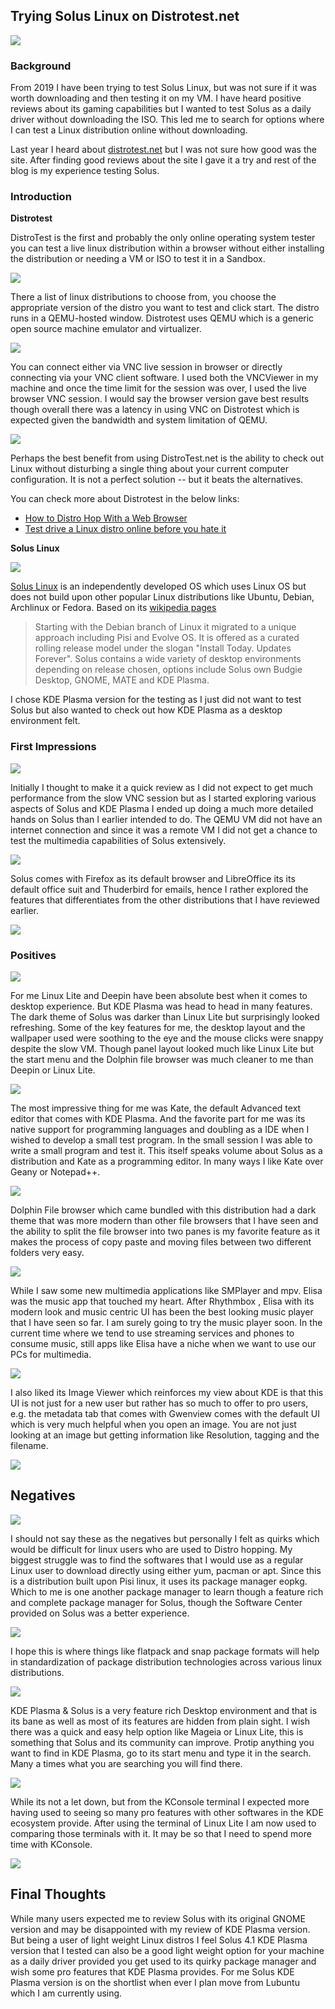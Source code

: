 ## Trying Solus Linux on Distrotest.net
 
 ![](https://github.com/bobquest33/solus4_1_review/raw/master/Solus-Feb-23-00-42-57.png)
 
### Background
From 2019 I have been  trying to test Solus Linux, but was not sure if it was worth downloading  and then testing it on my VM. I have heard positive reviews about its gaming capabilities but I wanted to test Solus as a daily driver without downloading the ISO. This led me to search for options where I can test a Linux distribution online without downloading.
 
Last year I heard about [distrotest.net](https://distrotest.net/) but I was not sure how good was the site. After finding good reviews about the site I gave it a try and rest of the blog is my experience testing Solus.
 
### Introduction
 
**Distrotest**
 
DistroTest is the first and probably the only online operating system tester you can test a live linux distribution within a browser without either installing the distribution or needing a VM or ISO to test it in a Sandbox.
 
![](https://github.com/bobquest33/solus4_1_review/raw/master/Solus-Feb-22-22-20-54.png)
 
There a list of linux distributions to choose from, you choose the appropriate version of the distro you want to test and click start. The distro runs in a QEMU-hosted window. Distrotest uses QEMU which is a generic open source machine emulator and virtualizer.
 
![](https://github.com/bobquest33/solus4_1_review/raw/master/Solus-Feb-22-22-19-07.png)
 
You can connect either via VNC live session in browser or directly connecting via your VNC client software. I used both the VNCViewer in my machine and once the time limit for the session was over, I used the live browser VNC session. I would say the browser version gave best results though overall there was a latency in using VNC on Distrotest which is expected given the bandwidth and system limitation of QEMU.  
 
![](https://github.com/bobquest33/solus4_1_review/raw/master/Solus-Feb-22-22-21-27.png)
 
Perhaps the best benefit from using DistroTest.net is the ability to check out Linux without disturbing a single thing about your current computer configuration. It is not a perfect solution -- but it beats the alternatives.
 
You can check more about Distrotest in the below links:
- [How to Distro Hop With a Web Browser](https://www.linuxinsider.com/story/86178.html)
- [Test drive a Linux distro online before you hate it](https://www.fosslinux.com/22987/test-drive-a-linux-distro-online-before-you-hate-it.htm)
 
**Solus Linux**
 
 ![](https://github.com/bobquest33/solus4_1_review/raw/master/Solus-Feb-22-22-19-46.png)

 
[Solus Linux](https://getsol.us/home/) is an independently developed OS which uses Linux OS but does not build upon other popular Linux distributions like Ubuntu, Debian, Archlinux or Fedora. Based on its [wikipedia pages](https://en.wikipedia.org/wiki/Solus_(operating_system))
 
> Starting with the Debian branch of Linux it migrated to a unique approach including Pisi and Evolve OS.
>It is offered as a curated rolling release model under the slogan "Install Today. Updates Forever". Solus contains a wide variety of desktop environments depending on release chosen, options include Solus own Budgie Desktop, GNOME, MATE and KDE Plasma.
 
I chose KDE Plasma version for the testing as I just did not want to test Solus but also wanted to check out how KDE Plasma as a desktop environment felt.
 
### First Impressions
 
![](https://github.com/bobquest33/solus4_1_review/raw/master/Solus-Feb-22-22-17-28.png)
 
Initially I thought to make it a quick review as I did not expect to get much performance from the slow VNC session but as I started exploring various aspects of Solus and KDE Plasma I ended up doing a much more detailed hands on Solus than I earlier intended to do. The QEMU VM did not have an internet connection and since it was a remote VM I did not get a chance to test the multimedia capabilities of Solus extensively.
 
![](https://github.com/bobquest33/solus4_1_review/raw/master/Solus-Feb-22-21-55-25.png)
 
Solus comes with Firefox as its default browser and LibreOffice its its default office suit and Thuderbird for emails, hence I rather explored the features that differentiates from the other distributions that I have reviewed earlier.
 
![](https://github.com/bobquest33/solus4_1_review/raw/master/solus-Feb-22-21-40-09.png)
 
### Positives
 
![](https://github.com/bobquest33/solus4_1_review/raw/master/Solus-Feb-22-21-51-19.png)
 
For me Linux Lite and Deepin have been absolute best when it comes to desktop experience. But KDE Plasma was head to head in many features. The dark theme of Solus was darker than Linux Lite but surprisingly looked refreshing. Some of the key features for me, the desktop layout and the wallpaper used were soothing to the eye and the mouse clicks were snappy despite the slow VM. Though panel layout looked much like Linux Lite but the start menu and the Dolphin file browser was much cleaner to me than Deepin or Linux Lite.
 
![](https://github.com/bobquest33/solus4_1_review/raw/master/Solus-Feb-22-21-50-17.png)
 
The most impressive thing for me was Kate, the default Advanced text editor that comes with KDE Plasma. And the favorite part for me was its native support for programming languages and doubling as a IDE when I wished to develop a small test program. In the small session I was able to write a small program and test it. This itself speaks volume about Solus as a distribution and Kate as a programming editor. In many ways I like Kate over Geany or Notepad++.
 
![](https://github.com/bobquest33/solus4_1_review/raw/master/Solus-Feb-22-22-02-59.png)
 
Dolphin File browser which came bundled with this distribution had a dark theme that was more modern than other file browsers that I have seen and the ability to split the file browser into two panes is my favorite feature as it makes the process of copy paste and moving files between two different folders very easy.
 
![](https://github.com/bobquest33/solus4_1_review/raw/master/Solus-Feb-22-21-58-57.png)
 
While I saw some new multimedia applications like SMPlayer and mpv. Elisa was the music app that touched my heart. After Rhythmbox , Elisa with its modern look and music centric UI has been the best looking music player that I have seen so far. I am surely going to try the music player soon. In the current time where we tend to use streaming services and phones to consume music, still apps like Elisa have a niche when we want to use our PCs for multimedia.
 
![](https://github.com/bobquest33/solus4_1_review/raw/master/Solus-Feb-22-21-59-56.png)
 
I also liked its Image Viewer which reinforces my view about KDE is that this UI is not just for a new user but rather has so much to offer to pro users, e.g. the metadata tab that comes with Gwenview comes with the default UI which is very much helpful when you open an image. You are not just looking at an image but getting information like Resolution, tagging and the filename.
 
![](https://github.com/bobquest33/solus4_1_review/raw/master/Solus-Feb-22-22-10-45.png)
 
## Negatives
 
![](https://github.com/bobquest33/solus4_1_review/raw/master/Solus-Feb-22-23-28-18.png)
 
I should not say these as the negatives but personally I felt as quirks which would be difficult for linux users who are used to Distro hopping.
My biggest struggle was to find the softwares that I would use as a regular Linux user to download directly using either yum, pacman or apt. Since this is a distribution built upon Pisi linux, it uses its package manager eopkg. Which to me is one another package manager to learn though a feature rich and complete package manager for Solus, though the Software Center provided on Solus was a better experience.
 
![](https://github.com/bobquest33/solus4_1_review/raw/master/Solus-Feb-22-21-44-20.png)
 
I hope this is where things like flatpack and snap package formats will help in standardization of package distribution technologies across various linux distributions.
 
![](https://github.com/bobquest33/solus4_1_review/raw/master/Solus-Feb-22-22-04-40.png)
 
KDE Plasma & Solus is a very feature rich Desktop environment and that is its bane as well as most of its features are hidden from plain sight. I wish there was a quick and easy help option like Mageia or Linux Lite, this is something that Solus and its community can improve. Protip anything you want to find in KDE Plasma, go to its start menu and type it in the search. Many a times what you are searching you will find there.
 
![](https://github.com/bobquest33/solus4_1_review/raw/master/Solus-Feb-22-22-18-24.png)
 
While its not a let down, but from the KConsole terminal I expected more having used to seeing so many pro features with other softwares in the KDE ecosystem provide. After using the terminal of Linux Lite I am now used to comparing those terminals with it. It may be so that I need to spend more time with KConsole.
 
![](https://github.com/bobquest33/solus4_1_review/raw/master/Solus-Feb-22-23-26-43.png)
 
 
## Final Thoughts
 
While many users expected me to review Solus with its original GNOME version and may be disappointed with my review of KDE Plasma version. But being a user of light weight Linux distros I feel Solus 4.1 KDE Plasma version that I tested can also be a good light weight option for your machine as a daily driver provided you get used to its quirky package manager and wish some pro features that KDE Plasma provides. For me Solus 
KDE Plasma version is on the shortlist when ever I plan move from Lubuntu which I am currently using.


